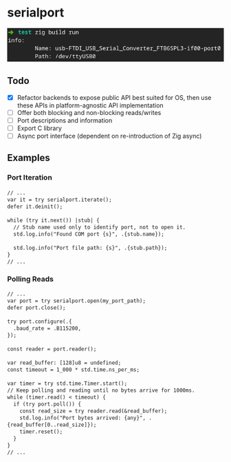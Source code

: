 # serialport

![Linux Port Iteration Result](assets/Linux_Iteration_Demo.png)

## Todo

- [x] Refactor backends to expose public API best suited for OS, then use these
      APIs in platform-agnostic API implementation
- [ ] Offer both blocking and non-blocking reads/writes
- [ ] Port descriptions and information
- [ ] Export C library
- [ ] Async port interface (dependent on re-introduction of Zig async)

## Examples

### Port Iteration

```zig
// ...
var it = try serialport.iterate();
defer it.deinit();

while (try it.next()) |stub| {
  // Stub name used only to identify port, not to open it.
  std.log.info("Found COM port {s}", .{stub.name});

  std.log.info("Port file path: {s}", .{stub.path});
}
// ...
```

### Polling Reads

```zig
// ...
var port = try serialport.open(my_port_path);
defer port.close();

try port.configure(.{
  .baud_rate = .B115200,
});

const reader = port.reader();

var read_buffer: [128]u8 = undefined;
const timeout = 1_000 * std.time.ns_per_ms;

var timer = try std.time.Timer.start();
// Keep polling and reading until no bytes arrive for 1000ms.
while (timer.read() < timeout) {
  if (try port.poll()) {
    const read_size = try reader.read(&read_buffer);
    std.log.info("Port bytes arrived: {any}", .{read_buffer[0..read_size]});
    timer.reset();
  }
}
// ...
```
